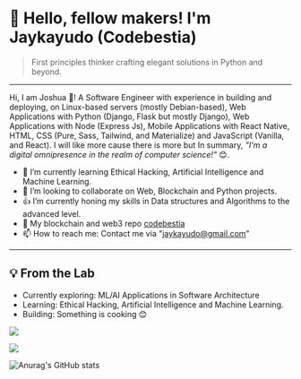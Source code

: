 # 👋 Hello, fellow makers! I'm Jaykayudo (Codebestia)

> First principles thinker crafting elegant solutions in Python and beyond.
--- 
 Hi, I am Joshua 👋! A Software Engineer with experience in building and deploying, on Linux-based servers (mostly Debian-based), Web Applications with Python (Django, Flask but mostly Django), Web Applications with Node (Express Js), Mobile Applications with React Native, HTML, CSS (Pure, Sass, Tailwind, and Materialize) and JavaScript (Vanilla, and React). I will like more cause there is more but In summary, *"I'm a digital omnipresence in the realm of computer science!"* 😊.


- 🌱 I’m currently learning Ethical Hacking, Artificial Intelligence and Machine Learning.
- 👯 I’m looking to collaborate on Web, Blockchain and Python projects.
- 👍 I’m currently honing my skills in Data structures and Algorithms to the advanced level.
- 👋 My blockchain and web3 repo <a href="https://github.com/codebestia">codebestia</a>
- 📫 How to reach me: Contact me via "jaykayudo@gmail.com"

---

## 💡 From the Lab
- Currently exploring: ML/AI Applications in Software Architecture
- Learning: Ethical Hacking, Artificial Intelligence and Machine Learning.
- Building: Something is cooking 😊

![](https://komarev.com/ghpvc/?username=jaykayudo)

![](https://github-profile-summary-cards.vercel.app/api/cards/repos-per-language?username=jaykayudo&theme=monokai)

![Anurag's GitHub stats](https://github-readme-stats.vercel.app/api?username=jaykayudo&show_icons=true&theme=radical)
